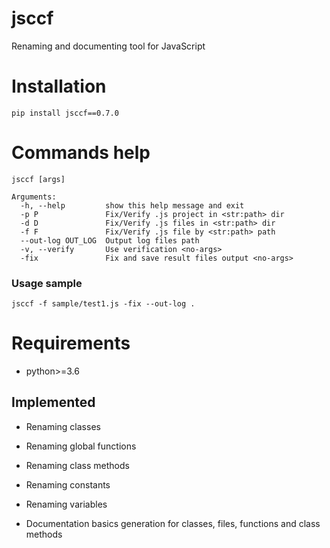 # jsccf

Renaming and documenting tool for JavaScript 

# Installation

    pip install jsccf==0.7.0
    

# Commands help

    jsccf [args]
      
    Arguments:  
      -h, --help         show this help message and exit
      -p P               Fix/Verify .js project in <str:path> dir
      -d D               Fix/Verify .js files in <str:path> dir
      -f F               Fix/Verify .js file by <str:path> path
      --out-log OUT_LOG  Output log files path
      -v, --verify       Use verification <no-args>
      -fix               Fix and save result files output <no-args>

      
### Usage sample

    jsccf -f sample/test1.js -fix --out-log .
    
    
# Requirements

- python>=3.6


## Implemented
- Renaming classes
- Renaming global functions
- Renaming class methods
- Renaming constants
- Renaming variables


- Documentation basics generation for classes, files, functions and class methods